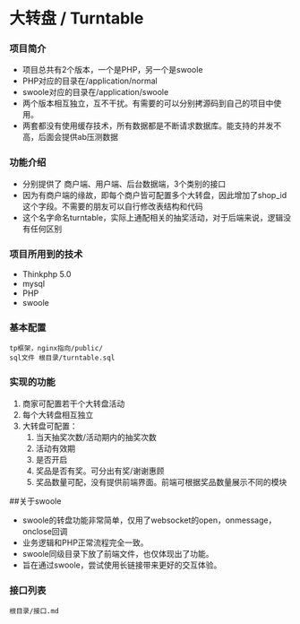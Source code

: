 大转盘 / Turntable
===============
### 项目简介
* 项目总共有2个版本，一个是PHP，另一个是swoole
* PHP对应的目录在/application/normal
* swoole对应的目录在/application/swoole
* 两个版本相互独立，互不干扰。有需要的可以分别拷源码到自己的项目中使用。
* 两套都没有使用缓存技术，所有数据都是不断请求数据库。能支持的并发不高，后面会提供ab压测数据

### 功能介绍
* 分别提供了 商户端、用户端、后台数据端，3个类别的接口
* 因为有商户端的缘故，即每个商户皆可配置多个大转盘，因此增加了shop_id这个字段。不需要的朋友可以自行修改表结构和代码
* 这个名字命名turntable，实际上通配相关的抽奖活动，对于后端来说，逻辑没有任何区别

### 项目所用到的技术
* Thinkphp 5.0
* mysql
* PHP
* swoole

### 基本配置
    tp框架，nginx指向/public/
    sql文件 根目录/turntable.sql

### 实现的功能
1. 商家可配置若干个大转盘活动
2. 每个大转盘相互独立
3. 大转盘可配置： 
    1. 当天抽奖次数/活动期内的抽奖次数
    2. 活动有效期
    3. 是否开启
    4. 奖品是否有奖。可分出有奖/谢谢惠顾
    5. 奖品数量可配，没有提供前端界面。前端可根据奖品数量展示不同的模块

##关于swoole
* swoole的转盘功能非常简单，仅用了websocket的open，onmessage，onclose回调
* 业务逻辑和PHP正常流程完全一致。
* swoole同级目录下放了前端文件，也仅体现出了功能。
* 旨在通过swoole，尝试使用长链接带来更好的交互体验。

### 接口列表
    根目录/接口.md